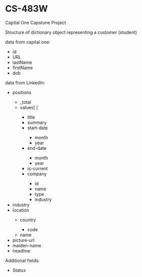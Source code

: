 # CS-483W
Capital One Capstone Project

Structure of dictionary object representing a customer (student)
<p>data from capital one:</p>
<ul>
			  <li>id</li>
                          <li>URL</li>
                          <li>lastName</li>
                          <li>firstName</li>
                          <li>dob</li>
</ul>

<p>data from LinkedIn:</p>
<ul>
			 <li>positions</li>
			 <ul>
                         	<li>_total</li>
                         	<li>values[ ]</li>
                         	<ul>
                         		<li>title </li>
                         		<li>summary </li>
                         		<li>start-date </li>
                         		<ul>
                         			<li>month</li>
                                    		<li>year</li>
                                    	</ul>
                                	<li>end-date</li>
                                	<ul>
                                    		<li>month</li>
                                    		<li>year</li>
                                    	</ul>
                                	<li>is-current </li>
                                	<li>company</li>
                                	<ul>
                                    		<li>id</li>
                                    		<li>name</li>
                                    		<li>type</li>
                                    		<li>industry</li>
                                    	</ul>
                                </ul>
                        </ul>
                           <li>industry</li>
                           <li>location</li>
                           <ul>
                           	<li>country</li>
                           	<ul>
                                	<li>code</li>
                                </ul>
                            	<li>name</li>
                           </ul>
                           <li>picture-url</li>
                           <li>maiden-name</li>
                           <li>headline</li>
</ul>                       
<p>Additional fields:</p>
<ul>
	<li> Status </li>
</ul>
